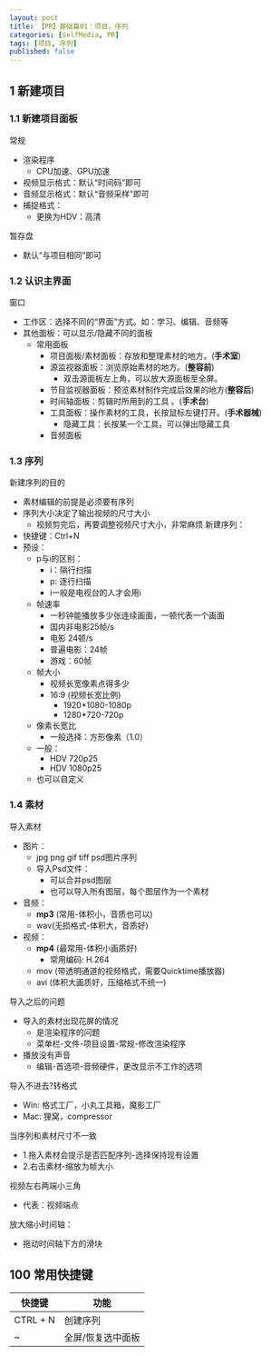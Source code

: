 ```yaml
---
layout: post
title: 【PR】基础篇01：项目，序列
categories: [SelfMedia, PR]
tags: [项目, 序列]
published: false
---
```


## 1 新建项目

### 1.1 新建项目面板

常规
- 渲染程序
  - CPU加速、GPU加速
- 视频显示格式：默认“时间码”即可
- 音频显示格式：默认“音频采样”即可
- 捕捉格式：
  - 更换为HDV：高清

暂存盘
- 默认“与项目相同”即可

### 1.2 认识主界面

窗口
- 工作区：选择不同的“界面”方式。如：学习、编辑、音频等
- 其他面板：可以显示/隐藏不同的面板
  - 常用面板
    - 项目面板/素材面板：存放和整理素材的地方。(**手术室**)
    - 源监视器面板：浏览原始素材的地方。(**整容前**)
      - 双击源面板左上角，可以放大源面板至全屏。
    - 节目监视器面板：预览素材制作完成后效果的地方(**整容后**)
    - 时间轴面板：剪辑时所用到的工具 。(**手术台**)
    - 工具面板：操作素材的工具，长按鼠标左键打开。(**手术器械**)
      - 隐藏工具：长按某一个工具，可以弹出隐藏工具
    - 音频面板
  
### 1.3 序列

新建序列的目的
- 素材编辑的前提是必须要有序列
- 序列大小决定了输出视频的尺寸大小
  - 视频剪完后，再要调整视频尺寸大小，非常麻烦
新建序列：
- 快捷键：Ctrl+N
- 预设：
  - p与i的区别：
    - i：隔行扫描 
    - p: 逐行扫描
    - i一般是电视台的人才会用i
  - 帧速率
    - 一秒钟能播放多少张连续画面，一顿代表一个画面
    - 国内非电影25帧/s
    - 电影 24顿/s
    - 普遍电影：24帧
    - 游戏：60帧
  - 帧大小
    - 视频长宽像素点得多少
    - 16:9 (视频长宽比例)
      - 1920*1080-1080p
      - 1280*720-720p
  - 像素长宽比
    - 一般选择：方形像素（1.0）
  - 一般：
    - HDV 720p25
    - HDV 1080p25
  - 也可以自定义

### 1.4 素材

导入素材
- 图片：
  - jpg png gif tiff psd图片序列
  - 导入Psd文件：
    - 可以合并psd图层
    - 也可以导入所有图层，每个图层作为一个素材
- 音频：
  - **mp3** (常用-体积小，音质也可以)
  - wav(无损格式-体积大，音质好)
- 视频：
  - **mp4** (最常用-体积小画质好)
    - 常用编码: H.264
  - mov (带透明通道的视频格式，需要Quicktime播放器)
  - avi (体积大画质好，压缩格式不统一)

导入之后的问题
- 导入的素材出现花屏的情况
  - 是渲染程序的问题
  - 菜单栏-文件-项目设置-常规-修改渲染程序
- 播放没有声音
  - 编辑-首选项-音频硬件，更改显示不工作的选项

导入不进去?转格式
- Win: 格式工厂，小丸工具箱，魔影工厂
- Mac: 狸窝，compressor


当序列和素材尺寸不一致
- 1.拖入素材会提示是否匹配序列-选择保持现有设置
- 2.右击素材-缩放为帧大小

视频左右两端小三角
- 代表：视频端点

放大缩小时间轴：
- 拖动时间轴下方的滑块




## 100 常用快捷键

| 快捷键 | 功能 |
| --- | --- |
| CTRL + N | 创建序列 |
| ~ | 全屏/恢复选中面板 |
